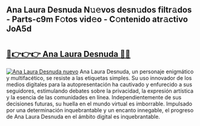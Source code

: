 ## Ana Laura Desnuda N𝚞𝚎vos desn𝚞dos filtr𝚊dos - Parts-c9m F𝚘tos vid𝚎o - C𝚘ntenido atr𝚊ctivo JoA5d

# <h2><a href="http://mb5c8c7.tromn.icu/?c=Ana+Laura+Desnuda">🔗👉👉👉 Ana Laura Desnuda 🔗🔗</a></h2>

[![Ana Laura Desnuda nuevo](https://i.imgur.com/pEAQMta.gif)](http://mb5c8c7.tromn.icu/?c=Ana+Laura+Desnuda)
Ana Laura Desnuda, un personaje enigmático y multifacético, se resiste a las etiquetas simples. Su uso innovador de los medios digitales para la autopresentación ha cautivado y enfurecido a sus seguidores, estimulando debates sobre la privacidad, la expresión artística y la esencia de las comunidades en línea. Independientemente de sus decisiones futuras, su huella en el mundo virtual es imborrable. Impulsado por una determinación inquebrantable y un encanto innegable, el progreso de Ana Laura Desnuda en el ámbito digital es inquebrantable.
